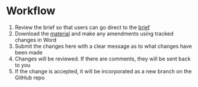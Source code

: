 # Workflow 

1)	Review the brief so that users can go direct to the [brief](https://github.com/arm-university/ASP_Introduction-to-Computing-with-microbit/blob/main/Getting%20Involved/Intro%20to%20Computing%20Brief.md)
2)	Download the [material](https://github.com/arm-university/Introduction-to-Computing-with-microbit/archive/refs/heads/main.zip) and make any amendments using tracked changes in Word
3)	Submit the changes here with a clear message as to what changes have been made
4)	Changes will be reviewed. If there are comments, they will be sent back to you
5)	If the change is accepted, it will be incorporated as a new branch on the GitHub repo
